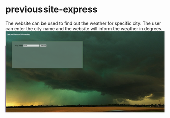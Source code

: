 # previoussite-express
The website can be used to find out the weather for specific city: The user can enter the city name and the website will inform the weather in degrees.
![Project.png](Project.png)


